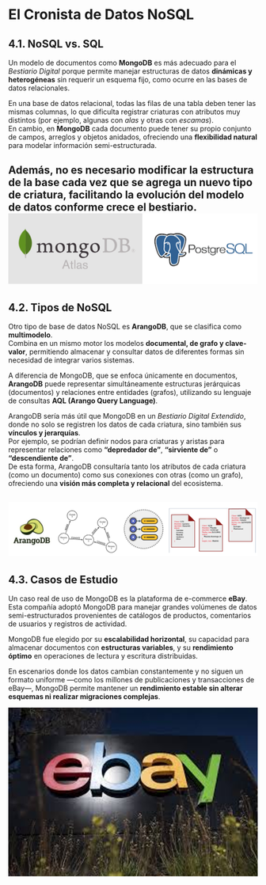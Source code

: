 # El Cronista de Datos NoSQL

## 4.1. NoSQL vs. SQL  
Un modelo de documentos como **MongoDB** es más adecuado para el *Bestiario Digital* porque permite manejar estructuras de datos **dinámicas y heterogéneas** sin requerir un esquema fijo, como ocurre en las bases de datos relacionales.

En una base de datos relacional, todas las filas de una tabla deben tener las mismas columnas, lo que dificulta registrar criaturas con atributos muy distintos (por ejemplo, algunas con *alas* y otras con *escamas*).  
En cambio, en **MongoDB** cada documento puede tener su propio conjunto de campos, arreglos y objetos anidados, ofreciendo una **flexibilidad natural** para modelar información semi-estructurada.

Además, no es necesario modificar la estructura de la base cada vez que se agrega un nuevo tipo de criatura, facilitando la **evolución del modelo de datos** conforme crece el bestiario.
![Figura 1. MongoDB vs PostgreSQL](../images/mongoVSpostgre.png)
---

## 4.2. Tipos de NoSQL  
Otro tipo de base de datos NoSQL es **ArangoDB**, que se clasifica como **multimodelo**.  
Combina en un mismo motor los modelos **documental, de grafo y clave-valor**, permitiendo almacenar y consultar datos de diferentes formas sin necesidad de integrar varios sistemas.

A diferencia de MongoDB, que se enfoca únicamente en documentos, **ArangoDB** puede representar simultáneamente estructuras jerárquicas (documentos) y relaciones entre entidades (grafos), utilizando su lenguaje de consultas **AQL (Arango Query Language)**.

ArangoDB sería más útil que MongoDB en un *Bestiario Digital Extendido*, donde no solo se registren los datos de cada criatura, sino también sus **vínculos y jerarquías**.  
Por ejemplo, se podrían definir nodos para criaturas y aristas para representar relaciones como **“depredador de”**, **“sirviente de”** o **“descendiente de”**.  
De esta forma, ArangoDB consultaría tanto los atributos de cada criatura (como un documento) como sus conexiones con otras (como un grafo), ofreciendo una **visión más completa y relacional** del ecosistema.

![Figura 2. ArangoDB — base de datos documental, de grafo y clave-valor](../images/ArangoDB.png)
---

## 4.3. Casos de Estudio  
Un caso real de uso de MongoDB es la plataforma de e-commerce **eBay**.  
Esta compañía adoptó MongoDB para manejar grandes volúmenes de datos semi-estructurados provenientes de catálogos de productos, comentarios de usuarios y registros de actividad.

MongoDB fue elegido por su **escalabilidad horizontal**, su capacidad para almacenar documentos con **estructuras variables**, y su **rendimiento óptimo** en operaciones de lectura y escritura distribuidas.

En escenarios donde los datos cambian constantemente y no siguen un formato uniforme —como los millones de publicaciones y transacciones de eBay—, MongoDB permite mantener un **rendimiento estable sin alterar esquemas ni realizar migraciones complejas**.

![Figura 3.  eBay — empresa que utiliza bases de datos NoSQL](../images/ebay.png)